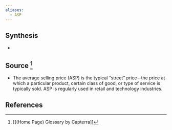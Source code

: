 ```yaml
---
aliases:
  - ASP
---
```

## Synthesis
- 
## Source [^1]
- The average selling price (ASP) is the typical “street” price--the price at which a particular product, certain class of good, or type of service is typically sold. ASP is regularly used in retail and technology industries.
## References

[^1]: [[(Home Page) Glossary by Capterra]]